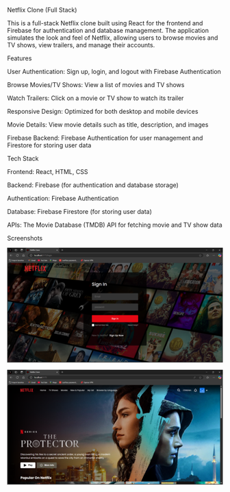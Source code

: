 Netflix Clone (Full Stack)

This is a full-stack Netflix clone built using React for the frontend and Firebase for authentication and database management. The application simulates the look and feel of Netflix, allowing users to browse movies and TV shows, view trailers, and manage their accounts.

Features

User Authentication: Sign up, login, and logout with Firebase Authentication

Browse Movies/TV Shows: View a list of movies and TV shows

Watch Trailers: Click on a movie or TV show to watch its trailer

Responsive Design: Optimized for both desktop and mobile devices

Movie Details: View movie details such as title, description, and images

Firebase Backend: Firebase Authentication for user management and Firestore for storing user data

Tech Stack

Frontend: React, HTML, CSS

Backend: Firebase (for authentication and database storage)

Authentication: Firebase Authentication

Database: Firebase Firestore (for storing user data)

APIs: The Movie Database (TMDB) API for fetching movie and TV show data

Screenshots

![login page](src/screenshots/login_page.png)

![home page](src/screenshots/Home_page.png)
